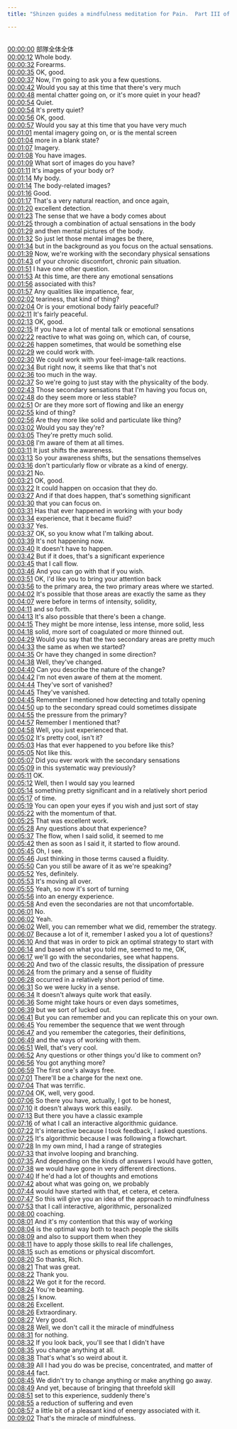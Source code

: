 ```yaml
---
title: "Shinzen guides a mindfulness meditation for Pain.  Part III of III. ~ Shinzen Young"

---
```

<br>[00:00:00](https://www.youtube.com/watch?v=cearYQbXCds&t=0)  部隊全体全体 
<br>[00:00:12](https://www.youtube.com/watch?v=cearYQbXCds&t=12)   Whole body. 
<br>[00:00:32](https://www.youtube.com/watch?v=cearYQbXCds&t=32)   Forearms. 
<br>[00:00:35](https://www.youtube.com/watch?v=cearYQbXCds&t=35)   OK, good. 
<br>[00:00:37](https://www.youtube.com/watch?v=cearYQbXCds&t=37)   Now, I'm going to ask you a few questions. 
<br>[00:00:42](https://www.youtube.com/watch?v=cearYQbXCds&t=42)   Would you say at this time that there's very much 
<br>[00:00:48](https://www.youtube.com/watch?v=cearYQbXCds&t=48)   mental chatter going on, or it's more quiet in your head? 
<br>[00:00:54](https://www.youtube.com/watch?v=cearYQbXCds&t=54)   Quiet. 
<br>[00:00:54](https://www.youtube.com/watch?v=cearYQbXCds&t=54)   It's pretty quiet? 
<br>[00:00:56](https://www.youtube.com/watch?v=cearYQbXCds&t=56)   OK, good. 
<br>[00:00:57](https://www.youtube.com/watch?v=cearYQbXCds&t=57)   Would you say at this time that you have very much 
<br>[00:01:01](https://www.youtube.com/watch?v=cearYQbXCds&t=61)   mental imagery going on, or is the mental screen 
<br>[00:01:04](https://www.youtube.com/watch?v=cearYQbXCds&t=64)   more in a blank state? 
<br>[00:01:07](https://www.youtube.com/watch?v=cearYQbXCds&t=67)   Imagery. 
<br>[00:01:08](https://www.youtube.com/watch?v=cearYQbXCds&t=68)   You have images. 
<br>[00:01:09](https://www.youtube.com/watch?v=cearYQbXCds&t=69)   What sort of images do you have? 
<br>[00:01:11](https://www.youtube.com/watch?v=cearYQbXCds&t=71)   It's images of your body or? 
<br>[00:01:14](https://www.youtube.com/watch?v=cearYQbXCds&t=74)   My body. 
<br>[00:01:14](https://www.youtube.com/watch?v=cearYQbXCds&t=74)   The body-related images? 
<br>[00:01:16](https://www.youtube.com/watch?v=cearYQbXCds&t=76)   Good. 
<br>[00:01:17](https://www.youtube.com/watch?v=cearYQbXCds&t=77)   That's a very natural reaction, and once again, 
<br>[00:01:20](https://www.youtube.com/watch?v=cearYQbXCds&t=80)   excellent detection. 
<br>[00:01:23](https://www.youtube.com/watch?v=cearYQbXCds&t=83)   The sense that we have a body comes about 
<br>[00:01:25](https://www.youtube.com/watch?v=cearYQbXCds&t=85)   through a combination of actual sensations in the body 
<br>[00:01:29](https://www.youtube.com/watch?v=cearYQbXCds&t=89)   and then mental pictures of the body. 
<br>[00:01:32](https://www.youtube.com/watch?v=cearYQbXCds&t=92)   So just let those mental images be there, 
<br>[00:01:34](https://www.youtube.com/watch?v=cearYQbXCds&t=94)   but in the background as you focus on the actual sensations. 
<br>[00:01:39](https://www.youtube.com/watch?v=cearYQbXCds&t=99)   Now, we're working with the secondary physical sensations 
<br>[00:01:43](https://www.youtube.com/watch?v=cearYQbXCds&t=103)   of your chronic discomfort, chronic pain situation. 
<br>[00:01:51](https://www.youtube.com/watch?v=cearYQbXCds&t=111)   I have one other question. 
<br>[00:01:53](https://www.youtube.com/watch?v=cearYQbXCds&t=113)   At this time, are there any emotional sensations 
<br>[00:01:56](https://www.youtube.com/watch?v=cearYQbXCds&t=116)   associated with this? 
<br>[00:01:57](https://www.youtube.com/watch?v=cearYQbXCds&t=117)   Any qualities like impatience, fear, 
<br>[00:02:02](https://www.youtube.com/watch?v=cearYQbXCds&t=122)   teariness, that kind of thing? 
<br>[00:02:04](https://www.youtube.com/watch?v=cearYQbXCds&t=124)   Or is your emotional body fairly peaceful? 
<br>[00:02:11](https://www.youtube.com/watch?v=cearYQbXCds&t=131)   It's fairly peaceful. 
<br>[00:02:13](https://www.youtube.com/watch?v=cearYQbXCds&t=133)   OK, good. 
<br>[00:02:15](https://www.youtube.com/watch?v=cearYQbXCds&t=135)   If you have a lot of mental talk or emotional sensations 
<br>[00:02:22](https://www.youtube.com/watch?v=cearYQbXCds&t=142)   reactive to what was going on, which can, of course, 
<br>[00:02:26](https://www.youtube.com/watch?v=cearYQbXCds&t=146)   happen sometimes, that would be something else 
<br>[00:02:29](https://www.youtube.com/watch?v=cearYQbXCds&t=149)   we could work with. 
<br>[00:02:30](https://www.youtube.com/watch?v=cearYQbXCds&t=150)   We could work with your feel-image-talk reactions. 
<br>[00:02:34](https://www.youtube.com/watch?v=cearYQbXCds&t=154)   But right now, it seems like that that's not 
<br>[00:02:36](https://www.youtube.com/watch?v=cearYQbXCds&t=156)   too much in the way. 
<br>[00:02:37](https://www.youtube.com/watch?v=cearYQbXCds&t=157)   So we're going to just stay with the physicality of the body. 
<br>[00:02:43](https://www.youtube.com/watch?v=cearYQbXCds&t=163)   Those secondary sensations that I'm having you focus on, 
<br>[00:02:48](https://www.youtube.com/watch?v=cearYQbXCds&t=168)   do they seem more or less stable? 
<br>[00:02:51](https://www.youtube.com/watch?v=cearYQbXCds&t=171)   Or are they more sort of flowing and like an energy 
<br>[00:02:55](https://www.youtube.com/watch?v=cearYQbXCds&t=175)   kind of thing? 
<br>[00:02:56](https://www.youtube.com/watch?v=cearYQbXCds&t=176)   Are they more like solid and particulate like thing? 
<br>[00:03:02](https://www.youtube.com/watch?v=cearYQbXCds&t=182)   Would you say they're? 
<br>[00:03:05](https://www.youtube.com/watch?v=cearYQbXCds&t=185)   They're pretty much solid. 
<br>[00:03:08](https://www.youtube.com/watch?v=cearYQbXCds&t=188)   I'm aware of them at all times. 
<br>[00:03:11](https://www.youtube.com/watch?v=cearYQbXCds&t=191)   It just shifts the awareness. 
<br>[00:03:13](https://www.youtube.com/watch?v=cearYQbXCds&t=193)   So your awareness shifts, but the sensations themselves 
<br>[00:03:16](https://www.youtube.com/watch?v=cearYQbXCds&t=196)   don't particularly flow or vibrate as a kind of energy. 
<br>[00:03:21](https://www.youtube.com/watch?v=cearYQbXCds&t=201)   No. 
<br>[00:03:21](https://www.youtube.com/watch?v=cearYQbXCds&t=201)   OK, good. 
<br>[00:03:22](https://www.youtube.com/watch?v=cearYQbXCds&t=202)   It could happen on occasion that they do. 
<br>[00:03:27](https://www.youtube.com/watch?v=cearYQbXCds&t=207)   And if that does happen, that's something significant 
<br>[00:03:30](https://www.youtube.com/watch?v=cearYQbXCds&t=210)   that you can focus on. 
<br>[00:03:31](https://www.youtube.com/watch?v=cearYQbXCds&t=211)   Has that ever happened in working with your body 
<br>[00:03:34](https://www.youtube.com/watch?v=cearYQbXCds&t=214)   experience, that it became fluid? 
<br>[00:03:37](https://www.youtube.com/watch?v=cearYQbXCds&t=217)   Yes. 
<br>[00:03:37](https://www.youtube.com/watch?v=cearYQbXCds&t=217)   OK, so you know what I'm talking about. 
<br>[00:03:39](https://www.youtube.com/watch?v=cearYQbXCds&t=219)   It's not happening now. 
<br>[00:03:40](https://www.youtube.com/watch?v=cearYQbXCds&t=220)   It doesn't have to happen. 
<br>[00:03:42](https://www.youtube.com/watch?v=cearYQbXCds&t=222)   But if it does, that's a significant experience 
<br>[00:03:45](https://www.youtube.com/watch?v=cearYQbXCds&t=225)   that I call flow. 
<br>[00:03:46](https://www.youtube.com/watch?v=cearYQbXCds&t=226)   And you can go with that if you wish. 
<br>[00:03:51](https://www.youtube.com/watch?v=cearYQbXCds&t=231)   OK, I'd like you to bring your attention back 
<br>[00:03:56](https://www.youtube.com/watch?v=cearYQbXCds&t=236)   to the primary area, the two primary areas where we started. 
<br>[00:04:02](https://www.youtube.com/watch?v=cearYQbXCds&t=242)   It's possible that those areas are exactly the same as they 
<br>[00:04:07](https://www.youtube.com/watch?v=cearYQbXCds&t=247)   were before in terms of intensity, solidity, 
<br>[00:04:11](https://www.youtube.com/watch?v=cearYQbXCds&t=251)   and so forth. 
<br>[00:04:13](https://www.youtube.com/watch?v=cearYQbXCds&t=253)   It's also possible that there's been a change. 
<br>[00:04:15](https://www.youtube.com/watch?v=cearYQbXCds&t=255)   They might be more intense, less intense, more solid, less 
<br>[00:04:18](https://www.youtube.com/watch?v=cearYQbXCds&t=258)   solid, more sort of coagulated or more thinned out. 
<br>[00:04:29](https://www.youtube.com/watch?v=cearYQbXCds&t=269)   Would you say that the two secondary areas are pretty much 
<br>[00:04:33](https://www.youtube.com/watch?v=cearYQbXCds&t=273)   the same as when we started? 
<br>[00:04:35](https://www.youtube.com/watch?v=cearYQbXCds&t=275)   Or have they changed in some direction? 
<br>[00:04:38](https://www.youtube.com/watch?v=cearYQbXCds&t=278)   Well, they've changed. 
<br>[00:04:40](https://www.youtube.com/watch?v=cearYQbXCds&t=280)   Can you describe the nature of the change? 
<br>[00:04:42](https://www.youtube.com/watch?v=cearYQbXCds&t=282)   I'm not even aware of them at the moment. 
<br>[00:04:44](https://www.youtube.com/watch?v=cearYQbXCds&t=284)   They've sort of vanished? 
<br>[00:04:45](https://www.youtube.com/watch?v=cearYQbXCds&t=285)   They've vanished. 
<br>[00:04:45](https://www.youtube.com/watch?v=cearYQbXCds&t=285)   Remember I mentioned how detecting and totally opening 
<br>[00:04:50](https://www.youtube.com/watch?v=cearYQbXCds&t=290)   up to the secondary spread could sometimes dissipate 
<br>[00:04:55](https://www.youtube.com/watch?v=cearYQbXCds&t=295)   the pressure from the primary? 
<br>[00:04:57](https://www.youtube.com/watch?v=cearYQbXCds&t=297)   Remember I mentioned that? 
<br>[00:04:58](https://www.youtube.com/watch?v=cearYQbXCds&t=298)   Well, you just experienced that. 
<br>[00:05:02](https://www.youtube.com/watch?v=cearYQbXCds&t=302)   It's pretty cool, isn't it? 
<br>[00:05:03](https://www.youtube.com/watch?v=cearYQbXCds&t=303)   Has that ever happened to you before like this? 
<br>[00:05:05](https://www.youtube.com/watch?v=cearYQbXCds&t=305)   Not like this. 
<br>[00:05:07](https://www.youtube.com/watch?v=cearYQbXCds&t=307)   Did you ever work with the secondary sensations 
<br>[00:05:09](https://www.youtube.com/watch?v=cearYQbXCds&t=309)   in this systematic way previously? 
<br>[00:05:11](https://www.youtube.com/watch?v=cearYQbXCds&t=311)   OK. 
<br>[00:05:12](https://www.youtube.com/watch?v=cearYQbXCds&t=312)   Well, then I would say you learned 
<br>[00:05:14](https://www.youtube.com/watch?v=cearYQbXCds&t=314)   something pretty significant and in a relatively short period 
<br>[00:05:17](https://www.youtube.com/watch?v=cearYQbXCds&t=317)   of time. 
<br>[00:05:19](https://www.youtube.com/watch?v=cearYQbXCds&t=319)   You can open your eyes if you wish and just sort of stay 
<br>[00:05:22](https://www.youtube.com/watch?v=cearYQbXCds&t=322)   with the momentum of that. 
<br>[00:05:25](https://www.youtube.com/watch?v=cearYQbXCds&t=325)   That was excellent work. 
<br>[00:05:28](https://www.youtube.com/watch?v=cearYQbXCds&t=328)   Any questions about that experience? 
<br>[00:05:37](https://www.youtube.com/watch?v=cearYQbXCds&t=337)   The flow, when I said solid, it seemed to me 
<br>[00:05:42](https://www.youtube.com/watch?v=cearYQbXCds&t=342)   then as soon as I said it, it started to flow around. 
<br>[00:05:45](https://www.youtube.com/watch?v=cearYQbXCds&t=345)   Oh, I see. 
<br>[00:05:46](https://www.youtube.com/watch?v=cearYQbXCds&t=346)   Just thinking in those terms caused a fluidity. 
<br>[00:05:50](https://www.youtube.com/watch?v=cearYQbXCds&t=350)   Can you still be aware of it as we're speaking? 
<br>[00:05:52](https://www.youtube.com/watch?v=cearYQbXCds&t=352)   Yes, definitely. 
<br>[00:05:53](https://www.youtube.com/watch?v=cearYQbXCds&t=353)   It's moving all over. 
<br>[00:05:55](https://www.youtube.com/watch?v=cearYQbXCds&t=355)   Yeah, so now it's sort of turning 
<br>[00:05:56](https://www.youtube.com/watch?v=cearYQbXCds&t=356)   into an energy experience. 
<br>[00:05:58](https://www.youtube.com/watch?v=cearYQbXCds&t=358)   And even the secondaries are not that uncomfortable. 
<br>[00:06:01](https://www.youtube.com/watch?v=cearYQbXCds&t=361)   No. 
<br>[00:06:02](https://www.youtube.com/watch?v=cearYQbXCds&t=362)   Yeah. 
<br>[00:06:02](https://www.youtube.com/watch?v=cearYQbXCds&t=362)   Well, you can remember what we did, remember the strategy. 
<br>[00:06:07](https://www.youtube.com/watch?v=cearYQbXCds&t=367)   Because a lot of it, remember I asked you a lot of questions? 
<br>[00:06:10](https://www.youtube.com/watch?v=cearYQbXCds&t=370)   And that was in order to pick an optimal strategy to start with 
<br>[00:06:14](https://www.youtube.com/watch?v=cearYQbXCds&t=374)   and based on what you told me, seemed to me, OK, 
<br>[00:06:17](https://www.youtube.com/watch?v=cearYQbXCds&t=377)   we'll go with the secondaries, see what happens. 
<br>[00:06:20](https://www.youtube.com/watch?v=cearYQbXCds&t=380)   And two of the classic results, the dissipation of pressure 
<br>[00:06:24](https://www.youtube.com/watch?v=cearYQbXCds&t=384)   from the primary and a sense of fluidity 
<br>[00:06:28](https://www.youtube.com/watch?v=cearYQbXCds&t=388)   occurred in a relatively short period of time. 
<br>[00:06:31](https://www.youtube.com/watch?v=cearYQbXCds&t=391)   So we were lucky in a sense. 
<br>[00:06:34](https://www.youtube.com/watch?v=cearYQbXCds&t=394)   It doesn't always quite work that easily. 
<br>[00:06:36](https://www.youtube.com/watch?v=cearYQbXCds&t=396)   Some might take hours or even days sometimes, 
<br>[00:06:39](https://www.youtube.com/watch?v=cearYQbXCds&t=399)   but we sort of lucked out. 
<br>[00:06:41](https://www.youtube.com/watch?v=cearYQbXCds&t=401)   But you can remember and you can replicate this on your own. 
<br>[00:06:45](https://www.youtube.com/watch?v=cearYQbXCds&t=405)   You remember the sequence that we went through 
<br>[00:06:47](https://www.youtube.com/watch?v=cearYQbXCds&t=407)   and you remember the categories, their definitions, 
<br>[00:06:49](https://www.youtube.com/watch?v=cearYQbXCds&t=409)   and the ways of working with them. 
<br>[00:06:51](https://www.youtube.com/watch?v=cearYQbXCds&t=411)   Well, that's very cool. 
<br>[00:06:52](https://www.youtube.com/watch?v=cearYQbXCds&t=412)   Any questions or other things you'd like to comment on? 
<br>[00:06:56](https://www.youtube.com/watch?v=cearYQbXCds&t=416)   You got anything more? 
<br>[00:06:59](https://www.youtube.com/watch?v=cearYQbXCds&t=419)   The first one's always free. 
<br>[00:07:01](https://www.youtube.com/watch?v=cearYQbXCds&t=421)   There'll be a charge for the next one. 
<br>[00:07:04](https://www.youtube.com/watch?v=cearYQbXCds&t=424)   That was terrific. 
<br>[00:07:04](https://www.youtube.com/watch?v=cearYQbXCds&t=424)   OK, well, very good. 
<br>[00:07:06](https://www.youtube.com/watch?v=cearYQbXCds&t=426)   So there you have, actually, I got to be honest, 
<br>[00:07:10](https://www.youtube.com/watch?v=cearYQbXCds&t=430)   it doesn't always work this easily. 
<br>[00:07:13](https://www.youtube.com/watch?v=cearYQbXCds&t=433)   But there you have a classic example 
<br>[00:07:16](https://www.youtube.com/watch?v=cearYQbXCds&t=436)   of what I call an interactive algorithmic guidance. 
<br>[00:07:22](https://www.youtube.com/watch?v=cearYQbXCds&t=442)   It's interactive because I took feedback, I asked questions. 
<br>[00:07:25](https://www.youtube.com/watch?v=cearYQbXCds&t=445)   It's algorithmic because I was following a flowchart. 
<br>[00:07:28](https://www.youtube.com/watch?v=cearYQbXCds&t=448)   In my own mind, I had a range of strategies 
<br>[00:07:33](https://www.youtube.com/watch?v=cearYQbXCds&t=453)   that involve looping and branching. 
<br>[00:07:35](https://www.youtube.com/watch?v=cearYQbXCds&t=455)   And depending on the kinds of answers I would have gotten, 
<br>[00:07:38](https://www.youtube.com/watch?v=cearYQbXCds&t=458)   we would have gone in very different directions. 
<br>[00:07:40](https://www.youtube.com/watch?v=cearYQbXCds&t=460)   If he'd had a lot of thoughts and emotions 
<br>[00:07:42](https://www.youtube.com/watch?v=cearYQbXCds&t=462)   about what was going on, we probably 
<br>[00:07:44](https://www.youtube.com/watch?v=cearYQbXCds&t=464)   would have started with that, et cetera, et cetera. 
<br>[00:07:47](https://www.youtube.com/watch?v=cearYQbXCds&t=467)   So this will give you an idea of the approach to mindfulness 
<br>[00:07:53](https://www.youtube.com/watch?v=cearYQbXCds&t=473)   that I call interactive, algorithmic, personalized 
<br>[00:08:00](https://www.youtube.com/watch?v=cearYQbXCds&t=480)   coaching. 
<br>[00:08:01](https://www.youtube.com/watch?v=cearYQbXCds&t=481)   And it's my contention that this way of working 
<br>[00:08:04](https://www.youtube.com/watch?v=cearYQbXCds&t=484)   is the optimal way both to teach people the skills 
<br>[00:08:09](https://www.youtube.com/watch?v=cearYQbXCds&t=489)   and also to support them when they 
<br>[00:08:11](https://www.youtube.com/watch?v=cearYQbXCds&t=491)   have to apply those skills to real life challenges, 
<br>[00:08:15](https://www.youtube.com/watch?v=cearYQbXCds&t=495)   such as emotions or physical discomfort. 
<br>[00:08:20](https://www.youtube.com/watch?v=cearYQbXCds&t=500)   So thanks, Rich. 
<br>[00:08:21](https://www.youtube.com/watch?v=cearYQbXCds&t=501)   That was great. 
<br>[00:08:22](https://www.youtube.com/watch?v=cearYQbXCds&t=502)   Thank you. 
<br>[00:08:22](https://www.youtube.com/watch?v=cearYQbXCds&t=502)   We got it for the record. 
<br>[00:08:24](https://www.youtube.com/watch?v=cearYQbXCds&t=504)   You're beaming. 
<br>[00:08:25](https://www.youtube.com/watch?v=cearYQbXCds&t=505)   I know. 
<br>[00:08:26](https://www.youtube.com/watch?v=cearYQbXCds&t=506)   Excellent. 
<br>[00:08:26](https://www.youtube.com/watch?v=cearYQbXCds&t=506)   Extraordinary. 
<br>[00:08:27](https://www.youtube.com/watch?v=cearYQbXCds&t=507)   Very good. 
<br>[00:08:28](https://www.youtube.com/watch?v=cearYQbXCds&t=508)   Well, we don't call it the miracle of mindfulness 
<br>[00:08:31](https://www.youtube.com/watch?v=cearYQbXCds&t=511)   for nothing. 
<br>[00:08:32](https://www.youtube.com/watch?v=cearYQbXCds&t=512)   If you look back, you'll see that I didn't have 
<br>[00:08:35](https://www.youtube.com/watch?v=cearYQbXCds&t=515)   you change anything at all. 
<br>[00:08:38](https://www.youtube.com/watch?v=cearYQbXCds&t=518)   That's what's so weird about it. 
<br>[00:08:39](https://www.youtube.com/watch?v=cearYQbXCds&t=519)   All I had you do was be precise, concentrated, and matter of 
<br>[00:08:44](https://www.youtube.com/watch?v=cearYQbXCds&t=524)   fact. 
<br>[00:08:45](https://www.youtube.com/watch?v=cearYQbXCds&t=525)   We didn't try to change anything or make anything go away. 
<br>[00:08:49](https://www.youtube.com/watch?v=cearYQbXCds&t=529)   And yet, because of bringing that threefold skill 
<br>[00:08:51](https://www.youtube.com/watch?v=cearYQbXCds&t=531)   set to this experience, suddenly there's 
<br>[00:08:55](https://www.youtube.com/watch?v=cearYQbXCds&t=535)   a reduction of suffering and even 
<br>[00:08:57](https://www.youtube.com/watch?v=cearYQbXCds&t=537)   a little bit of a pleasant kind of energy associated with it. 
<br>[00:09:02](https://www.youtube.com/watch?v=cearYQbXCds&t=542)   That's the miracle of mindfulness. 
<br>